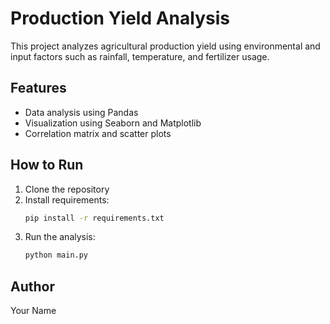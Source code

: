 # Production Yield Analysis

This project analyzes agricultural production yield using environmental and input factors such as rainfall, temperature, and fertilizer usage.

## Features

- Data analysis using Pandas
- Visualization using Seaborn and Matplotlib
- Correlation matrix and scatter plots

## How to Run

1. Clone the repository
2. Install requirements:
    ```bash
    pip install -r requirements.txt
    ```
3. Run the analysis:
    ```bash
    python main.py
    ```

## Author

Your Name
